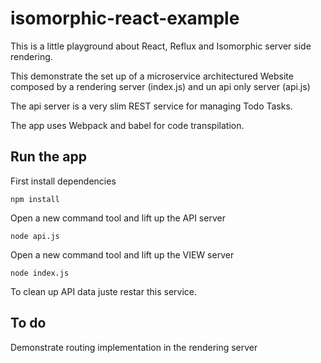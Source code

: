 # isomorphic-react-example

This is a little playground about React, Reflux and Isomorphic server side rendering.

This demonstrate the set up of a microservice architectured Website composed by a rendering server (index.js) and un api only server (api.js)

The api server is a very slim REST service for managing Todo Tasks.

The app uses Webpack and babel for code transpilation.

## Run the app

First install dependencies
```
npm install
```

Open a new command tool and lift up the API server
```
node api.js
```

Open a new command tool and lift up the VIEW server
```
node index.js
```

To clean up API data juste restar this service.

## To do

Demonstrate routing implementation in the rendering server
